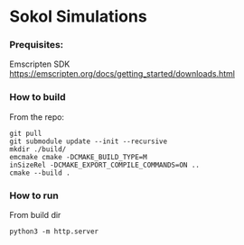 # Sokol Simulations


### Prequisites:
Emscripten SDK
https://emscripten.org/docs/getting_started/downloads.html


### How to build
From the repo:
```
git pull
git submodule update --init --recursive
mkdir ./build/
emcmake cmake -DCMAKE_BUILD_TYPE=M
inSizeRel -DCMAKE_EXPORT_COMPILE_COMMANDS=ON ..
cmake --build .
```

### How to run
From build dir
```
python3 -m http.server
```

